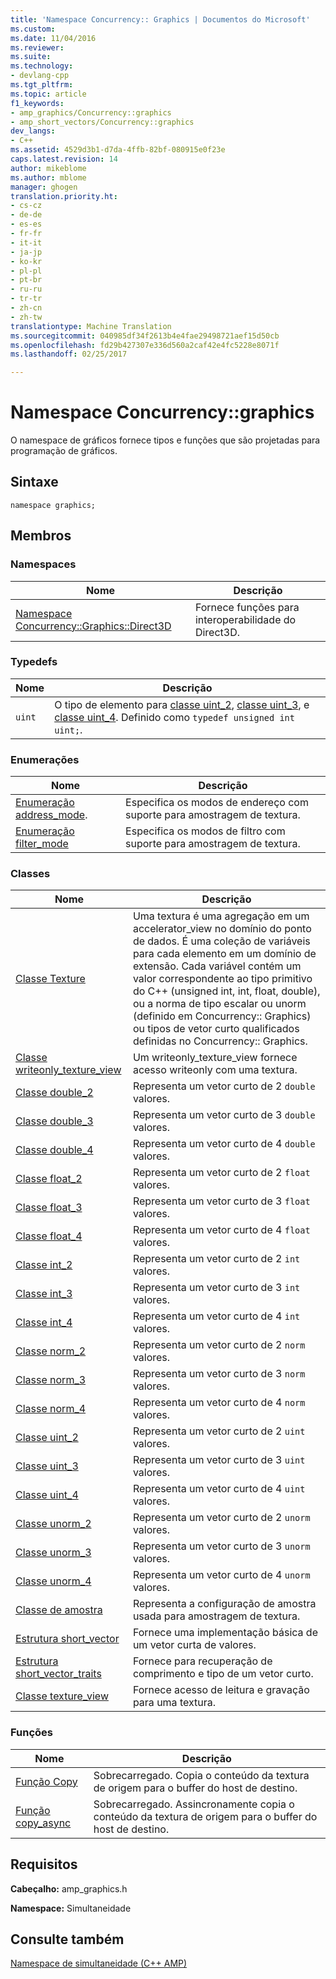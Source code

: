 ```yaml
---
title: 'Namespace Concurrency:: Graphics | Documentos do Microsoft'
ms.custom: 
ms.date: 11/04/2016
ms.reviewer: 
ms.suite: 
ms.technology:
- devlang-cpp
ms.tgt_pltfrm: 
ms.topic: article
f1_keywords:
- amp_graphics/Concurrency::graphics
- amp_short_vectors/Concurrency::graphics
dev_langs:
- C++
ms.assetid: 4529d3b1-d7da-4ffb-82bf-080915e0f23e
caps.latest.revision: 14
author: mikeblome
ms.author: mblome
manager: ghogen
translation.priority.ht:
- cs-cz
- de-de
- es-es
- fr-fr
- it-it
- ja-jp
- ko-kr
- pl-pl
- pt-br
- ru-ru
- tr-tr
- zh-cn
- zh-tw
translationtype: Machine Translation
ms.sourcegitcommit: 040985df34f2613b4e4fae29498721aef15d50cb
ms.openlocfilehash: fd29b427307e336d560a2caf42e4fc5228e8071f
ms.lasthandoff: 02/25/2017

---
```

# <a name="concurrencygraphics-namespace"></a>Namespace Concurrency::graphics
O namespace de gráficos fornece tipos e funções que são projetadas para programação de gráficos.  
  
## <a name="syntax"></a>Sintaxe  
  
```  
namespace graphics;  
```  
  
## <a name="members"></a>Membros  
  
### <a name="namespaces"></a>Namespaces  
  
|Nome|Descrição|  
|----------|-----------------|  
|[Namespace Concurrency::Graphics::Direct3D](concurrency-graphics-direct3d-namespace.md)|Fornece funções para interoperabilidade do Direct3D.|  
  
### <a name="typedefs"></a>Typedefs  
  
|Nome|Descrição|  
|----------|-----------------|  
|`uint`|O tipo de elemento para [classe uint_2](uint-2-class.md), [classe uint_3](uint-3-class.md), e [classe uint_4](uint-4-class.md). Definido como `typedef unsigned int uint;`.|  
  
### <a name="enumerations"></a>Enumerações  
  
|Nome|Descrição|  
|----------|-----------------|  
|[Enumeração address_mode](concurrency-graphics-namespace-enums.md#address_mode).|Especifica os modos de endereço com suporte para amostragem de textura.|  
|[Enumeração filter_mode](concurrency-graphics-namespace-enums.md#filter_mode)|Especifica os modos de filtro com suporte para amostragem de textura.|  
  
### <a name="classes"></a>Classes  
  
|Nome|Descrição|  
|----------|-----------------|  
|[Classe Texture](texture-class.md)|Uma textura é uma agregação em um accelerator_view no domínio do ponto de dados. É uma coleção de variáveis para cada elemento em um domínio de extensão. Cada variável contém um valor correspondente ao tipo primitivo do C++ (unsigned int, int, float, double), ou a norma de tipo escalar ou unorm (definido em Concurrency:: Graphics) ou tipos de vetor curto qualificados definidas no Concurrency:: Graphics.|  
|[Classe writeonly_texture_view](writeonly-texture-view-class.md)|Um writeonly_texture_view fornece acesso writeonly com uma textura.|  
|[Classe double_2](double-2-class.md)|Representa um vetor curto de 2 `double` valores.|  
|[Classe double_3](double-3-class.md)|Representa um vetor curto de 3 `double` valores.|  
|[Classe double_4](double-4-class.md)|Representa um vetor curto de 4 `double` valores.|  
|[Classe float_2](float-2-class.md)|Representa um vetor curto de 2 `float` valores.|  
|[Classe float_3](float-3-class.md)|Representa um vetor curto de 3 `float` valores.|  
|[Classe float_4](float-4-class.md)|Representa um vetor curto de 4 `float` valores.|  
|[Classe int_2](int-2-class.md)|Representa um vetor curto de 2 `int` valores.|  
|[Classe int_3](int-3-class.md)|Representa um vetor curto de 3 `int` valores.|  
|[Classe int_4](int-4-class.md)|Representa um vetor curto de 4 `int` valores.|  
|[Classe norm_2](norm-2-class.md)|Representa um vetor curto de 2 `norm` valores.|  
|[Classe norm_3](norm-3-class.md)|Representa um vetor curto de 3 `norm` valores.|  
|[Classe norm_4](norm-4-class.md)|Representa um vetor curto de 4 `norm` valores.|  
|[Classe uint_2](uint-2-class.md)|Representa um vetor curto de 2 `uint` valores.|  
|[Classe uint_3](uint-3-class.md)|Representa um vetor curto de 3 `uint` valores.|  
|[Classe uint_4](uint-4-class.md)|Representa um vetor curto de 4 `uint` valores.|  
|[Classe unorm_2](unorm-2-class.md)|Representa um vetor curto de 2 `unorm` valores.|  
|[Classe unorm_3](unorm-3-class.md)|Representa um vetor curto de 3 `unorm` valores.|  
|[Classe unorm_4](unorm-4-class.md)|Representa um vetor curto de 4 `unorm` valores.|  
|[Classe de amostra](sampler-class.md)|Representa a configuração de amostra usada para amostragem de textura.|  
|[Estrutura short_vector](short-vector-structure.md)|Fornece uma implementação básica de um vetor curta de valores.|  
|[Estrutura short_vector_traits](short-vector-traits-structure.md)|Fornece para recuperação de comprimento e tipo de um vetor curto.|  
|[Classe texture_view](texture-view-class.md)|Fornece acesso de leitura e gravação para uma textura.|  
  
### <a name="functions"></a>Funções  
  
|Nome|Descrição|  
|----------|-----------------|  
|[Função Copy](concurrency-graphics-namespace-functions.md#copy)|Sobrecarregado. Copia o conteúdo da textura de origem para o buffer do host de destino.|  
|[Função copy_async](concurrency-graphics-namespace-functions.md#copy_async)|Sobrecarregado. Assincronamente copia o conteúdo da textura de origem para o buffer do host de destino.|  
  
## <a name="requirements"></a>Requisitos  
 **Cabeçalho:** amp_graphics.h  
  
 **Namespace:** Simultaneidade  
  
## <a name="see-also"></a>Consulte também  
 [Namespace de simultaneidade (C++ AMP)](concurrency-namespace-cpp-amp.md)

